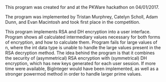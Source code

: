 This program was created for and at the PKWare hackathon on 04/01/2017.

The program was implemented by Tristan Murphrey, Catelyn Scholl, Adam Dunn, and Evan Macintosh and took first place in the competition.

This program implements RSA and DH encryption into a user interface. Program shows all calculated intermediary values necessary for both forms of encryption, and how to calculate them. Program fails for large values of n, where the int data type is unable to handle the large values present in the RSA decryption method. The idea behind the program is that it combines the security of (asymmetrical) RSA encryption with (symmetrical) DH encryption, which has new keys generated for each user session. If more time were available, BigInteger would have been implemented, as well as a stronger powermod method in order to handle larger prime values.

